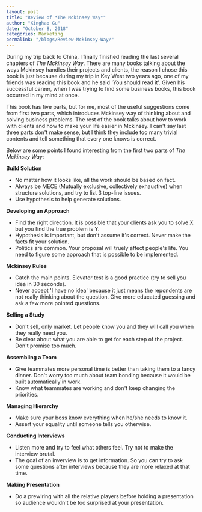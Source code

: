 ```yaml
---
layout: post
title: "Review of *The Mckinsey Way*"
author: "Xinghao Gu"
date: "October 8, 2018"
categories: Marketing
permalink: "/blogs/Review-Mckinsey-Way/"
---
```


During my trip back to China, I finally finished reading the last several
chapters of *The Mckinsey Way*. There are many books talking about the ways
Mckinsey handles their projects and clients, the reason I chose this book is
just because during my trip in Key West two years ago, one of my friends was
reading this book and he said 'You should read it'. Given his successful career,
when I was trying to find some business books, this book occurred in my mind
at once.

This book has five parts, but for me, most of the useful suggestions come from
first two parts, which introduces Mckinsey way of thinking about and solving
business problems. The rest of the book talks about how to work with clients
and how to make your life easier in Mckinsey. I can't say last three parts don't
make sense, but I think they include too many trivial contents and tell something
that every one knows is correct.   

Below are some points I found interesting from the first two parts of *The
Mckinsey Way*:

**Build Solution**
* No matter how it looks like, all the work should be based on fact.
* Always be MECE (Mutually exclusive, collectively exhaustive) when structure
solutions, and try to list 3 top-line issues.
* Use hypothesis to help generate solutions.

**Developing an Approach**
* Find the right direction. It is possible that your clients ask you to solve X
but you find the true problem is Y.
* Hypothesis is important, but don't assume it's correct. Never make the facts
fit your solution.
* Politics are common. Your proposal will truely affect people's life. You need
to figure some approach that is possible to be implemented.

**Mckinsey Rules**
* Catch the main points. Elevator test is a good practice (try to sell you idea
  in 30 seconds).
* Never accept 'I have no idea' because it just means the repondents are not
really thinking about the question. Give more educated guessing and ask a few
more pointed questions.

**Selling a Study**
* Don't sell, only market. Let people know you and they will call you when they
really need you.
* Be clear about what you are able to get for each step of the project. Don't
promise too much.

**Assembling a Team**
* Give teammates more personal time is better than taking them to a fancy
dinner. Don't worry too much about team bonding because it would be built
automatically in work.
* Know what teammates are working and don't keep changing the priorities.

**Managing Hierarchy**
* Make sure your boss know everything when he/she needs to know it.
* Assert your equality until someone tells you otherwise.

**Conducting Interviews**
* Listen more and try to feel what others feel. Try not to make the interview
brutal.
* The goal of an inverview is to get information. So you can try to ask some
questions after interviews because they are more relaxed at that time.

**Making Presentation**
* Do a prewiring with all the relative players before holding a presentation so
audience wouldn't be too surprised at your presentation.

